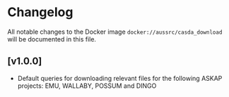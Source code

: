 # Changelog

All notable changes to the Docker image `docker://aussrc/casda_download` will be documented in this file.

## [v1.0.0]

- Default queries for downloading relevant files for the following ASKAP projects: EMU, WALLABY, POSSUM and DINGO